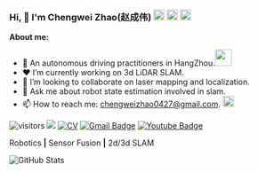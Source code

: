 ### Hi, 👋 I'm Chengwei Zhao(赵成伟) <a href="https://www.zhihu.com/people/chengwei-64"><img src="https://storage.live.com/items/B149F35319CAD365!2132?authkey=ANFgi5h3UzMEHv8" alt="知乎" width = "20"></a> <a href="https://blog.csdn.net/u012700322?spm=1000.2115.3001.5343"><img src="https://storage.live.com/items/B149F35319CAD365!2133?authkey=ANFgi5h3UzMEHv8" alt="CSDN" width = "20"></a> <a href="https://space.bilibili.com/38956861?spm_id_from=333.1007.0.0"><img src="https://storage.live.com/items/B149F35319CAD365!2136?authkey=ANFgi5h3UzMEHv8" alt="b站" width = "20"></a> 

**About me:**

- 🏫 An autonomous driving practitioners in HangZhou.<img src="https://media.giphy.com/media/WUlplcMpOCEmTGBtBW/giphy.gif" width="30">
- ❤️ I’m currently working on 3d LiDAR SLAM.
- 🌱 I’m looking to collaborate on laser mapping and localization.
- 💬 Ask me about robot state estimation involved in slam.
- 📫 How to reach me: chengweizhao0427@gmail.com. <img src="https://media.giphy.com/media/WrlVBo6lEJEVA8EJOs/giphy.gif" height="20">



<!--<a href="https://linyicheng1.github.io/"><img src="https://storage.live.com/items/B149F35319CAD365!2134?authkey=ANFgi5h3UzMEHv8" alt="个人网站" width = "20"></a>-->


<!--[![GitHub](https://img.shields.io/github/followers/chengwei0427?label=follow&style=social)](https://github.com/chengwei0427)-->  
![visitors](https://visitor-badge.laobi.icu/badge?page_id=chengwei0427)
[![](https://img.shields.io/badge/Bilibili-chengwei0019-brightgreen)](https://space.bilibili.com/38956861/video)
[![CV](http://img.shields.io/badge/-CV-black?style=flat-square&logo=github&link=https://davinci-ai.tistory.com/)](https://github.com/chengwei0427/chengwei0427/blob/main/cv.pdf)
[![Gmail Badge](https://img.shields.io/badge/Gmail-d14836?style=flat-square&logo=Gmail&logoColor=white&link=mailto:chengweizhao0427@gmail.com)](mailto:chengweizhao0427@gmail.com)
[![Youtube Badge](https://img.shields.io/badge/Youtube-ff0000?style=flat-square&logo=youtube&link=https://www.youtube.com/channel/UCGtHKvwOFQJCQPSuZndJQPQ)](https://www.youtube.com/@chengweizhao7299)

<!--[![](https://img.shields.io/badge/Email-960732491%40qq.com-blue)](mailto:960732491@qq.com) -->
<!--   ![Profile views](https://gpvc.arturio.dev/chengwei0427)--> 

<!--Visitors:

<img src="https://count.getloli.com/get/@chengwei0427" alt="chengwei0427" />--> 

Robotics **|** Sensor Fusion **|** 2d/3d SLAM

![GitHub Stats](https://github-readme-stats.vercel.app/api?username=chengwei0427&show_icons=true&icon_color=CE1D2D&title_color=718096&count_private=false)

<!-- | ![GitHub Stats](https://github-readme-stats.vercel.app/api?username=chengwei0427&show_icons=true&icon_color=CE1D2D&title_color=718096&count_private=true&include_all_commits=true) | ![chengwei0427's Top Lang](https://github-readme-stats.vercel.app/api/top-langs/?username=chengwei0427&layout=compact) |
|---|---| -->

